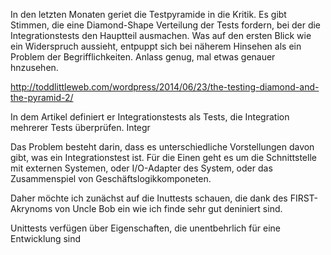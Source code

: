 In den letzten Monaten geriet die Testpyramide in die Kritik. Es gibt Stimmen, die eine Diamond-Shape Verteilung der Tests fordern, bei der die Integrationstests den Hauptteil ausmachen. Was auf den ersten Blick wie ein Widerspruch aussieht, entpuppt sich bei näherem Hinsehen als ein Problem der Begrifflichkeiten. Anlass genug, mal etwas genauer hnzusehen.




http://toddlittleweb.com/wordpress/2014/06/23/the-testing-diamond-and-the-pyramid-2/


In dem Artikel definiert er Integrationstests als Tests, die Integration mehrerer Tests überprüfen. Integr

Das Problem besteht darin, dass es unterschiedliche Vorstellungen davon gibt, was ein Integrationstest ist. Für die Einen geht es um die Schnittstelle mit externen Systemen, oder I/O-Adapter des System, oder das Zusammenspiel von Geschäftslogikkomponeten.

Daher möchte ich zunächst auf die Inuttests schauen, die dank des FIRST-Akrynoms von Uncle Bob ein wie ich finde sehr gut deniniert sind.

Unittests verfügen über Eigenschaften, die unentbehrlich für eine Entwicklung sind   
